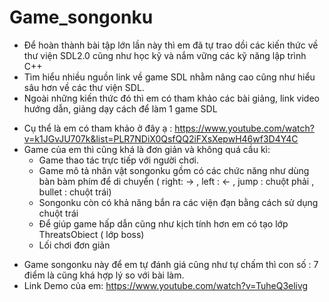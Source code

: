 # Game_songonku
- Để hoàn thành bài tập lớn lần này thì em đã tự trao dồi các kiến thức về thư viện SDL2.0 cũng như học kỹ và nắm vững các kỹ năng lập trình C++
- Tìm hiểu nhiều nguồn link về game SDL nhằm nâng cao cũng như hiểu sâu hơn về các thư viện SDL.
- Ngoài những kiến thức đó thì em có tham khảo các bài giảng, link video hướng dẫn, giảng dạy cách để làm 1 game SDL
* Cụ thể là em có tham khảo ở đây ạ : https://www.youtube.com/watch?v=k1JGvJU707k&list=PLR7NDiX0QsfQQ2iFXsXepwH46wf3D4Y4C 
* Game của em thì cũng khá là đơn giản và không quá cầu kì:
    + Game thao tác trực tiếp với người chơi.
    + Game mô tả nhân vật songonku gồm có các chức năng như dùng bàn bàm phím để di chuyển ( right: -> , left : <- , jump : chuột phải , bullet : chuột trái)
    + Songonku còn có khả năng bắn ra các viện đạn bằng cách sử dụng chuột trái 
    + Để giúp game hấp dẫn cũng như kịch tính hơn em có tạo lớp ThreatsObiect ( lớp boss)
    + Lối chơi đơn giản
- Game songonku này để em tự đánh giá cũng như tự chấm thì con số : 7 điểm là cũng khá hợp lý so với bài làm.
- Link Demo của em: https://www.youtube.com/watch?v=TuheQ3elivg

